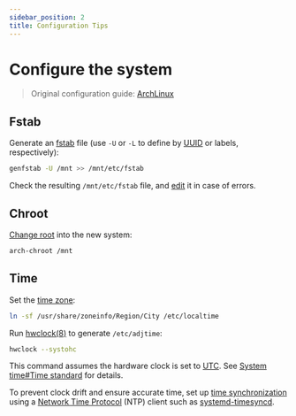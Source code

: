 ```yaml
---
sidebar_position: 2
title: Configuration Tips
---
```


# Configure the system

> Original configuration guide: [ArchLinux](https://wiki.archlinux.org/title/Installation_guide#Configure_the_system)

## Fstab

Generate an [fstab](https://wiki.archlinux.org/title/Fstab) file (use `-U` or `-L` to define by [UUID](https://wiki.archlinux.org/title/UUID) or labels, respectively):

```bash
genfstab -U /mnt >> /mnt/etc/fstab
```

Check the resulting `/mnt/etc/fstab` file, and [edit](https://wiki.archlinux.org/title/Textedit) it in case of errors.

## Chroot

[Change root](https://wiki.archlinux.org/title/Change_root) into the new system:

```bash
arch-chroot /mnt
```

## Time

Set the [time zone](https://wiki.archlinux.org/title/Time_zone):

```bash
ln -sf /usr/share/zoneinfo/Region/City /etc/localtime
```

Run [hwclock(8)](https://man.archlinux.org/man/hwclock.8) to generate `/etc/adjtime`:

```bash
hwclock --systohc
```
This command assumes the hardware clock is set to [UTC](https://en.wikipedia.org/wiki/UTC). See [System time#Time standard](https://wiki.archlinux.org/title/System_time#Time_standard) for details.

To prevent clock drift and ensure accurate time, set up [time synchronization](https://wiki.archlinux.org/title/Time_synchronization) using a [Network Time Protocol](https://en.wikipedia.org/wiki/Network_Time_Protocol) (NTP) client such as [systemd-timesyncd](https://wiki.archlinux.org/title/Systemd-timesyncd).
